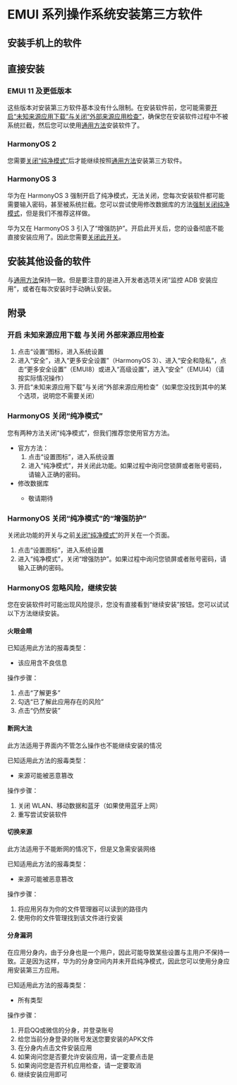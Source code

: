 # EMUI 系列操作系统安装第三方软件

## 安装手机上的软件

## 直接安装

### EMUI 11 及更低版本

这些版本对安装第三方软件基本没有什么限制。在安装软件前，您可能需要[开启“未知来源应用下载”与关闭“外部来源应用检查”](#开启-未知来源应用下载-与关闭-外部来源应用检查)，确保您在安装软件过程中不被系统拦截，然后您可以使用[通用方法](./README.md#安装本机上的软件)安装软件了。

### HarmonyOS 2

您需要[关闭“纯净模式”](#harmonyos-关闭纯净模式)后才能继续按照[通用方法](./README.md#安装本机上的软件)安装第三方软件。

### HarmonyOS 3

华为在 HarmonyOS 3 强制开启了纯净模式，无法关闭，您每次安装软件都可能需要输入密码，甚至被系统拦截。您可以尝试使用修改数据库的方法[强制关闭纯净模式](#harmonyos-关闭纯净模式)，但是我们不推荐这样做。

华为又在 HarmonyOS 3 引入了“增强防护”。开启此开关后，您的设备彻底不能直接安装应用了。因此您需要[关闭此开关](#harmonyos-关闭纯净模式的增强防护)。

## 安装其他设备的软件

与[通用方法](./README.md#安装电脑或其他设备上的软件)保持一致。但是要注意的是进入开发者选项关闭“监控 ADB 安装应用”，或者在每次安装时手动确认安装。

## 附录

### 开启 未知来源应用下载 与关闭 外部来源应用检查

1. 点击“设置”图标，进入系统设置
2. 进入“安全”，进入“更多安全设置”（HarmonyOS 3）、进入“安全和隐私”，点击“更多安全设置”（EMUI8）或进入“高级设置”，进入“安全”（EMUI4）（请按实际情况操作）
3. 开启“未知来源应用下载”与关闭“外部来源应用检查”（如果您没找到其中的某个选项，说明您不需要关闭）

### HarmonyOS 关闭“纯净模式”

您有两种方法关闭“纯净模式”，但我们推荐您使用官方方法。

* 官方方法：
   1. 点击“设置图标”，进入系统设置
   2. 进入“纯净模式”，并关闭此功能。如果过程中询问您锁屏或者账号密码，请输入正确的密码。
* 修改数据库 <Badge type="danger" text="本操作风险太大，作者没有经过测试，请谨慎使用" />
  * 敬请期待

### HarmonyOS 关闭“纯净模式”的“增强防护”

关闭此功能的开关与之前[关闭“纯净模式”](#harmonyos-关闭纯净模式)的开关在一个页面。

1. 点击“设置图标”，进入系统设置
2. 进入“纯净模式”，关闭“增强防护”。如果过程中询问您锁屏或者账号密码，请输入正确的密码。

### HarmonyOS 忽略风险，继续安装

您在安装软件时可能出现风险提示，您没有直接看到“继续安装”按钮。您可以试试以下方法继续安装。

#### 火眼金睛

已知适用此方法的报毒类型：

* 该应用含不良信息

操作步骤：

1. 点击“了解更多”
2. 勾选“已了解此应用存在的风险”
3. 点击“仍然安装”

#### 断网大法

此方法适用于界面内不管怎么操作也不能继续安装的情况

已知适用此方法的报毒类型：

* 来源可能被恶意篡改

操作步骤：

1. 关闭 WLAN、移动数据和蓝牙（如果使用蓝牙上网）
2. 重写尝试安装软件

#### 切换来源

此方法适用于不能断网的情况下，但是又急需安装网络

已知适用此方法的报毒类型：

* 来源可能被恶意篡改

操作步骤：

1. 将应用另存为你的文件管理器可以读到的路径内
2. 使用你的文件管理找到该文件进行安装

#### 分身漏洞

在应用分身内，由于分身也是一个用户，因此可能导致某些设置与主用户不保持一致。正是因为这样，华为的分身空间内并未开启纯净模式，因此您可以使用分身应用安装第三方应用。

已知适用此方法的报毒类型：

* 所有类型

操作步骤：

1. 开启QQ或微信的分身，并登录账号
2. 给您当前分身登录的账号发送您要安装的APK文件
3. 在分身内点击文件安装应用
4. 如果询问您是否要允许安装应用，请一定要点击是
5. 如果询问您是否开机应用检查，请一定要取消
6. 继续安装应用即可

